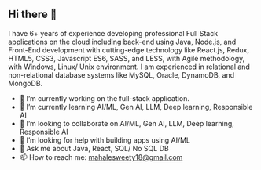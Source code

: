 ## Hi there 👋
 I have 6+ years of experience developing professional Full Stack applications on the cloud including back-end using Java, Node.js, and Front-End development with cutting-edge technology like React.js, Redux, HTML5, CSS3, Javascript ES6, SASS, and LESS, with Agile methodology, with Windows, Linux/ Unix environment.
 I am experienced in relational and non-relational database systems like MySQL, Oracle, DynamoDB, and MongoDB. 


- 🔭 I’m currently working on the full-stack application.
- 🌱 I’m currently learning AI/ML, Gen AI, LLM, Deep learning, Responsible AI
- 👯 I’m looking to collaborate on AI/ML, Gen AI, LLM, Deep learning, Responsible AI
- 🤔 I’m looking for help with building apps using AI/ML
- 💬 Ask me about Java, React, SQL/ No SQL DB
- 📫 How to reach me: mahalesweety18@gmail.com

